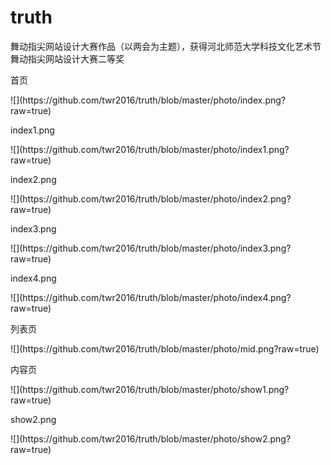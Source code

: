 # truth
舞动指尖网站设计大赛作品（以两会为主题），获得河北师范大学科技文化艺术节舞动指尖网站设计大赛二等奖
<p>首页</p>
![](https://github.com/twr2016/truth/blob/master/photo/index.png?raw=true)
<p>index1.png</p>
![](https://github.com/twr2016/truth/blob/master/photo/index1.png?raw=true)
<p>index2.png</p>
![](https://github.com/twr2016/truth/blob/master/photo/index2.png?raw=true)
<p>index3.png</p>
![](https://github.com/twr2016/truth/blob/master/photo/index3.png?raw=true)
<p>index4.png</p>
![](https://github.com/twr2016/truth/blob/master/photo/index4.png?raw=true)
<p>列表页</p>
![](https://github.com/twr2016/truth/blob/master/photo/mid.png?raw=true)
<p>内容页</p>
![](https://github.com/twr2016/truth/blob/master/photo/show1.png?raw=true)
<p>show2.png</p>
![](https://github.com/twr2016/truth/blob/master/photo/show2.png?raw=true)
